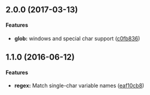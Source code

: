 <a name="2.0.0"></a>
## 2.0.0 (2017-03-13)


#### Features

* **glob:** windows and special char support ([c0fb836](https://github.com/jameswomack/replace-require-with-import/commit/c0fb836))

<a name="1.1.0"></a>
## 1.1.0 (2016-06-12)


#### Features

* **regex:** Match single-char variable names ([eaf10cb8](https://github.com/jameswomack/replace-require-with-import/commit/eaf10cb8))


